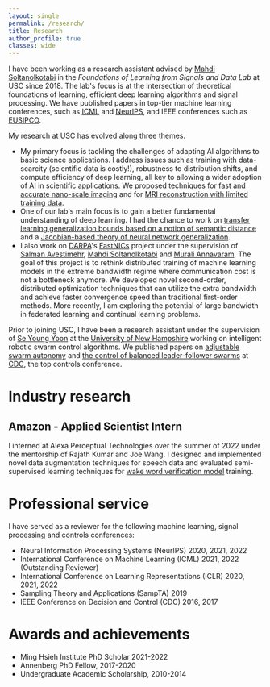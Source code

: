 ```yaml
---
layout: single
permalink: /research/
title: Research
author_profile: true
classes: wide
---
```


I have been working as a research assistant advised by [Mahdi Soltanolkotabi](https://viterbi-web.usc.edu/~soltanol/) in the _Foundations of Learning from Signals and Data Lab_ at USC since 2018. The lab's focus is at the intersection of theoretical foundations of learning, efficient deep learning algorithms and signal processing. We have published papers in top-tier machine learning conferences, such as [ICML](https://icml.cc/) and [NeurIPS](https://nips.cc/), and IEEE conferences such as [EUSIPCO](https://eusipco2020.org/).

My research at USC has evolved along three themes.
- My primary focus is tackling the challenges of adapting AI algorithms to basic science applications. I address issues such as training with data-scarcity (scientific data is costly!), robustness to distribution shifts, and compute efficiency of deep learning, all key to allowing a wider adoption of AI in scientific applications. We proposed techniques for [fast and accurate nano-scale imaging](/publications/2021-01-18-3d-phase-retrieval-at-nano-scale) and for [MRI reconstruction with limited training data](/publications/2021-07-01-data-augmentation-for-deep-learning).
- One of our lab's main focus is to gain a better fundamental understanding of deep learning. I had the chance to work on [transfer learning generalization bounds based on a notion of semantic distance](/publications/2020-12-12-minimax-lower-bounds-for-transfer-learning) and a [Jacobian-based theory of neural network generalization](/publications/2019-07-04-generalization-guarantees-for-neural-networks).
- I also work on [DARPA](https://www.darpa.mil/)'s [FastNICs](https://www.darpa.mil/program/fast-network-interface-cards) project under the supervision of [Salman Avestimehr](https://www.avestimehr.com/), [Mahdi Soltanolkotabi](https://viterbi-web.usc.edu/~soltanol/) and [Murali Annavaram](https://annavar.am/). The goal of this project is to rethink distributed training of machine learning models in the extreme bandwidth regime where communication cost is not a bottleneck anymore. We developed novel second-order, distributed optimization techniques that can utilize the extra bandwidth and achieve faster convergence speed than traditional first-order methods. More recently, I am exploring the potential of large bandwidth in federated learning and continual learning problems.

Prior to joining USC, I have been a research assistant under the supervision of [Se Young Yoon](https://ceps.unh.edu/person/se-young-yoon) at the [University of New Hampshire](https://www.unh.edu/) working on intelligent robotic swarm control algorithms. We published papers on [adjustable swarm autonomy](/publications/2016-12-12-coordination-of-multi-agent-leader-follower-system) and [the control of balanced leader-follower swarms](/publications/2017-12-12-coordination-of-balanced-leader-follower-swarms) at [CDC](http://cdc2016.ieeecss.org/), the top controls conference.  

# Industry research
## Amazon - Applied Scientist Intern
I interned at Alexa Perceptual Technologies over the summer of 2022 under the mentorship of Rajath Kumar and Joe Wang. I designed and implemented novel data augmentation techniques for speech data and evaluated semi-supervised learning techniques for [wake word verification model](http://www.interspeech2020.org/uploadfile/pdf/Wed-1-2-7.pdf) training.

# Professional service
I have served as a reviewer for the following machine learning, signal processing and controls conferences:
- Neural Information Processing Systems (NeurIPS) 2020, 2021, 2022
- International Conference on Machine Learning (ICML) 2021, 2022 (Outstanding Reviewer)
- International Conference on Learning Representations (ICLR) 2020, 2021, 2022
- Sampling Theory and Applications (SampTA) 2019
- IEEE Conference on Decision and Control (CDC) 2016, 2017

# Awards and achievements
- Ming Hsieh Institute PhD Scholar 2021-2022
- Annenberg PhD Fellow, 2017-2020
- Undergraduate Academic Scholarship, 2010-2014
